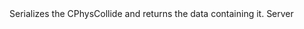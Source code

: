 <function name="CollideWrite" parent="physcollide" type="libraryfunc">
	<description>
		Serializes the CPhysCollide and returns the data containing it.
		<added version="0.7"></added>
	</description>
	<realm>Server</realm>
	<args>
		<arg name="collide" type="CPhysCollide "></arg>
		<arg name="swap" type="bool "></arg>
	</args>
	<rets>
		<ret name="" type="string"></ret>
	</rets>
</function>